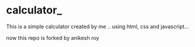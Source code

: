 # calculator_
This is a simple calculator created by me ..
using html, css and javascript...

now this repo is forked by anikesh roy
